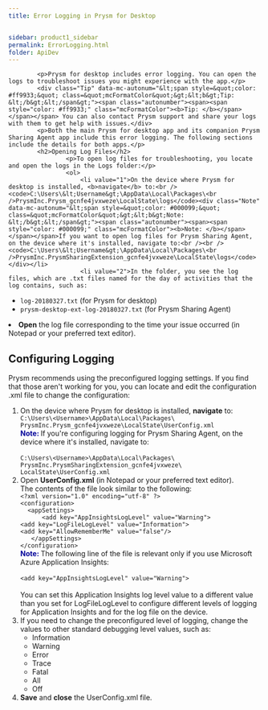 ```yaml
---
title: Error Logging in Prysm for Desktop


sidebar: product1_sidebar
permalink: ErrorLogging.html
folder: ApiDev
---
```

<html><body>
				   
			
			<p>Prysm for desktop includes error logging. You can open the logs to troubleshoot issues you might experience with the app.</p>
			<div class="Tip" data-mc-autonum="&lt;span style=&quot;color: #ff9933;&quot; class=&quot;mcFormatColor&quot;&gt;&lt;b&gt;Tip: &lt;/b&gt;&lt;/span&gt;"><span class="autonumber"><span><span style="color: #ff9933;" class="mcFormatColor"><b>Tip: </b></span></span></span> You can also contact Prysm support and share your logs with them to get help with issues.</div>
			<p>Both the main Prysm for desktop app and its companion Prysm Sharing Agent app include this error logging. The following sections include the details for both apps.</p>
			<h2>Opening Log Files</h2>
					<p>To open log files for troubleshooting, you locate and open the logs in the Logs folder:</p>
					<ol>
						<li value="1">On the device where Prysm for desktop is installed, <b>navigate</b> to:<br /><code>C:\Users\&lt;Username&gt;\AppData\Local\Packages\<br />PrysmInc.Prysm_gcnfe4jvxweze\LocalState\logs</code><div class="Note" data-mc-autonum="&lt;span style=&quot;color: #000099;&quot; class=&quot;mcFormatColor&quot;&gt;&lt;b&gt;Note: &lt;/b&gt;&lt;/span&gt;"><span class="autonumber"><span><span style="color: #000099;" class="mcFormatColor"><b>Note: </b></span></span></span>If you want to open log files for Prysm Sharing Agent, on the device where it's installed, navigate to:<br /><br /><code>C:\Users\&lt;Username&gt;\AppData\Local\Packages\<br />PrysmInc.PrysmSharingExtension_gcnfe4jvxweze\LocalState\logs</code></div></li>
						<li value="2">In the folder, you see the log files, which are .txt files named for the day of activities that the log contains, such as:
<ul><li><code>log-20180327.txt</code> (for Prysm for desktop)</li><li><code>prysm-desktop-ext-log-20180327.txt</code> (for Prysm Sharing Agent)</li></ul></li>
						<li value="3"><b>Open</b> the log file corresponding to the time your issue occurred (in Notepad or your preferred text editor).</li>
					</ol>
				</div>
			</div>
			<h2>Configuring Logging</h2>
					<p>Prysm recommends using the preconfigured logging settings. If you find that those aren't working for you, you can locate and edit the configuration .xml file to change the configuration: </p>
					<ol>
						<li value="1">On the device where Prysm for desktop is installed, <b>navigate</b> to:<br /><code>C:\Users\&lt;Username&gt;\AppData\Local\Packages\<br />PrysmInc.Prysm_gcnfe4jvxweze\LocalState\UserConfig.xml</code><br /><div class="Note" data-mc-autonum="&lt;span style=&quot;color: #000099;&quot; class=&quot;mcFormatColor&quot;&gt;&lt;b&gt;Note: &lt;/b&gt;&lt;/span&gt;"><span class="autonumber"><span><span style="color: #000099;" class="mcFormatColor"><b>Note: </b></span></span></span>If you're configuring logging for Prysm Sharing Agent, on the device where it's installed, navigate to:<br /><br /><code>C:\Users\&lt;Username&gt;\AppData\Local\Packages\<br />PrysmInc.PrysmSharingExtension_gcnfe4jvxweze\<br />LocalState\UserConfig.xml</code></div></li>
						<li value="2">Open <b>UserConfig.xml</b> (in Notepad or your preferred text editor).<br />The contents of the file look similar to the following:<br /><code>&lt;?xml version="1.0" encoding="utf-8" ?&gt;<br />&lt;configuration&gt;<br />  &lt;appSettings&gt;<br />      &lt;add key="AppInsightsLogLevel" value="Warning"&gt;<br />&lt;add key="LogFileLogLevel" value="Information"&gt;<br />&lt;add key="AllowRememberMe" value="false"/&gt;<br />   &lt;/appSettings&gt;<br />&lt;/configuration&gt;</code><br /><div class="Note" data-mc-autonum="&lt;span style=&quot;color: #000099;&quot; class=&quot;mcFormatColor&quot;&gt;&lt;b&gt;Note: &lt;/b&gt;&lt;/span&gt;"><span class="autonumber"><span><span style="color: #000099;" class="mcFormatColor"><b>Note: </b></span></span></span>The following line of the file is relevant only if you use Microsoft Azure Application Insights:<br /><br /><code>&lt;add key="AppInsightsLogLevel" value="Warning"&gt;<br /></code><br />You can set this Application Insights log level value to a different value than you set for LogFileLogLevel to configure different levels of logging for Application Insights and for the log file on the device.</div></li>
						<li value="3">If you need to change the preconfigured level of logging, change the values to other standard debugging level values, such as:
<ul><li>Information</li><li>Warning</li><li>Error</li><li>Trace</li><li>Fatal</li><li>All</li><li>Off</li></ul></li>
						<li value="4"><b>Save</b> and <b>close</b> the UserConfig.xml file.</li>
					</ol>

</body></html>
				
